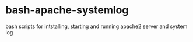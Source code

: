 # bash-apache-systemlog
bash scripts for intstalling, starting and running apache2 server and system log
